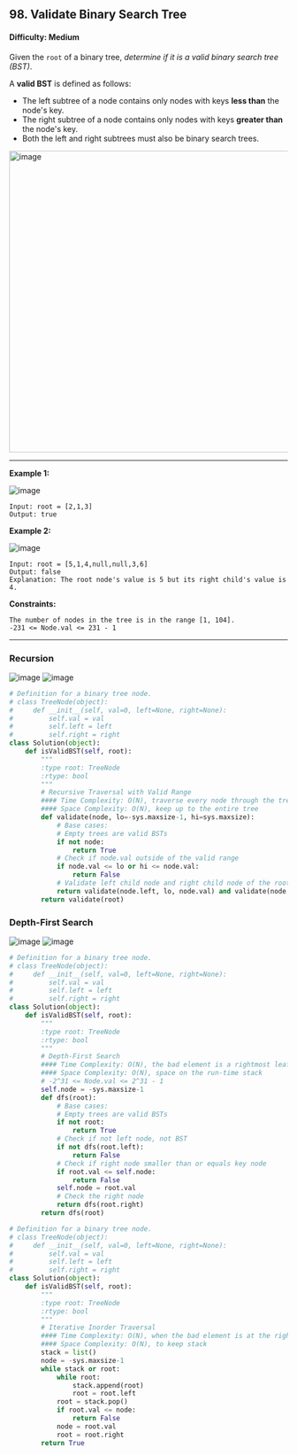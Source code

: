 ## 98. Validate Binary Search Tree

#### Difficulty: Medium

Given the ```root``` of a binary tree, _determine if it is a valid binary search tree (BST)_.

A __valid BST__ is defined as follows:

- The left subtree of a node contains only nodes with keys __less than__ the node's key.
- The right subtree of a node contains only nodes with keys __greater than__ the node's key.
- Both the left and right subtrees must also be binary search trees.

<img width="545" alt="image" src="https://user-images.githubusercontent.com/35042430/206097698-15c5f56e-a51a-4e46-9612-501892ce15a4.png">

---

__Example 1:__

![image](https://assets.leetcode.com/uploads/2020/12/01/tree1.jpg)

```
Input: root = [2,1,3]
Output: true
```

__Example 2:__

![image](https://assets.leetcode.com/uploads/2020/12/01/tree2.jpg)

```
Input: root = [5,1,4,null,null,3,6]
Output: false
Explanation: The root node's value is 5 but its right child's value is 4.
```

__Constraints:__

```
The number of nodes in the tree is in the range [1, 104].
-231 <= Node.val <= 231 - 1
```

---

### Recursion
![image](https://leetcode.com/problems/validate-binary-search-tree/solutions/204551/Figures/98/98_not_bst.png)
![image](https://leetcode.com/problems/validate-binary-search-tree/solutions/204551/Figures/98/98_not_bst_3.png)

```Python
# Definition for a binary tree node.
# class TreeNode(object):
#     def __init__(self, val=0, left=None, right=None):
#         self.val = val
#         self.left = left
#         self.right = right
class Solution(object):
    def isValidBST(self, root):
        """
        :type root: TreeNode
        :rtype: bool
        """
        # Recursive Traversal with Valid Range
        #### Time Complexity: O(N), traverse every node through the tree
        #### Space Complexity: O(N), keep up to the entire tree
        def validate(node, lo=-sys.maxsize-1, hi=sys.maxsize):
            # Base cases:
            # Empty trees are valid BSTs            
            if not node:
                return True
            # Check if node.val outside of the valid range
            if node.val <= lo or hi <= node.val:
                return False
            # Validate left child node and right child node of the root node
            return validate(node.left, lo, node.val) and validate(node.right, node.val, hi )
        return validate(root)
```

### Depth-First Search

![image](https://leetcode.com/problems/validate-binary-search-tree/solutions/204551/Figures/145_transverse.png)
![image](https://leetcode.com/problems/validate-binary-search-tree/solutions/204551/Figures/98/98_bst_inorder.png)

```Python
# Definition for a binary tree node.
# class TreeNode(object):
#     def __init__(self, val=0, left=None, right=None):
#         self.val = val
#         self.left = left
#         self.right = right
class Solution(object):
    def isValidBST(self, root):
        """
        :type root: TreeNode
        :rtype: bool
        """
        # Depth-First Search
        #### Time Complexity: O(N), the bad element is a rightmost leaf
        #### Space Complexity: O(N), space on the run-time stack
        # -2^31 <= Node.val <= 2^31 - 1        
        self.node = -sys.maxsize-1
        def dfs(root):
            # Base cases:
            # Empty trees are valid BSTs
            if not root:
                return True
            # Check if not left node, not BST
            if not dfs(root.left):
                return False
            # Check if right node smaller than or equals key node
            if root.val <= self.node:
                return False
            self.node = root.val
            # Check the right node
            return dfs(root.right)
        return dfs(root)
```
```Python
# Definition for a binary tree node.
# class TreeNode(object):
#     def __init__(self, val=0, left=None, right=None):
#         self.val = val
#         self.left = left
#         self.right = right
class Solution(object):
    def isValidBST(self, root):
        """
        :type root: TreeNode
        :rtype: bool
        """
        # Iterative Inorder Traversal
        #### Time Complexity: O(N), when the bad element is at the rightmost leaf
        #### Space Complexity: O(N), to keep stack
        stack = list()
        node = -sys.maxsize-1
        while stack or root:
            while root:
                stack.append(root)
                root = root.left
            root = stack.pop()
            if root.val <= node:
                return False
            node = root.val
            root = root.right
        return True
```

